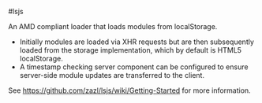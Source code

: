 #lsjs

An AMD compliant loader that loads modules from localStorage. 

* Initially modules are loaded via XHR requests but are then subsequently loaded from the storage implementation, which by default is HTML5 localStorage. 
* A timestamp checking server component can be configured to ensure server-side module updates are transferred to the client.

See https://github.com/zazl/lsjs/wiki/Getting-Started for more information.